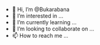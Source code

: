 - 👋 Hi, I’m @Bukarabana
- 👀 I’m interested in ...
- 🌱 I’m currently learning ...
- 💞️ I’m looking to collaborate on ...
- 📫 How to reach me ...

<!---
Bukarabana/Bukarabana is a ✨ special ✨ repository because its `README.md` (this file) appears on your GitHub profile.
You can click the Preview link to take a look at your changes.
--->
